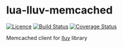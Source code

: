 # lua-lluv-memcached
[![Licence](http://img.shields.io/badge/Licence-MIT-brightgreen.svg)](LICENSE)
[![Build Status](https://travis-ci.org/moteus/lua-lluv-memcached.svg?branch=master)](https://travis-ci.org/moteus/lua-lluv-memcached)
[![Coverage Status](https://coveralls.io/repos/moteus/lua-lluv-memcached/badge.svg)](https://coveralls.io/r/moteus/lua-lluv-memcached)

Memcached client for [lluv](https://github.com/moteus/lua-lluv) library
